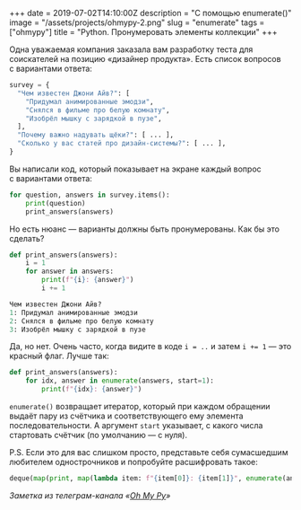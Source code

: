 +++
date = 2019-07-02T14:10:00Z
description = "С помощью enumerate()"
image = "/assets/projects/ohmypy-2.png"
slug = "enumerate"
tags = ["ohmypy"]
title = "Python. Пронумеровать элементы коллекции"
+++

Одна уважаемая компания заказала вам разработку теста для соискателей на позицию «дизайнер продукта». Есть список вопросов с вариантами ответа:

```python
survey = {
  "Чем известен Джони Айв?": [
    "Придумал анимированные эмодзи",
    "Снялся в фильме про белую комнату",
    "Изобрёл мышку с зарядкой в пузе",
  ],
  "Почему важно надувать щёки?": [ ... ],
  "Сколько у вас статей про дизайн-системы?": [ ... ],
}
```

Вы написали код, который показывает на экране каждый вопрос с вариантами ответа:

```python
for question, answers in survey.items():
    print(question)
    print_answers(answers)
```

Но есть нюанс — варианты должны быть пронумерованы. Как бы это сделать?

```python
def print_answers(answers):
    i = 1
    for answer in answers:
        print(f"{i}: {answer}")
        i += 1

Чем известен Джони Айв?
1: Придумал анимированные эмодзи
2: Снялся в фильме про белую комнату
3: Изобрёл мышку с зарядкой в пузе
```

Да, но нет. Очень часто, когда видите в коде `i = ..` и затем `i += 1` — это красный флаг. Лучше так:

```python
def print_answers(answers):
    for idx, answer in enumerate(answers, start=1):
        print(f"{idx}: {answer}")
```

`enumerate()` возвращает итератор, который при каждом обращении выдаёт пару из счётчика и соответствующего ему элемента последовательности. А аргумент `start` указывает, с какого числа стартовать счётчик (по умолчанию — с нуля).

P.S. Если это для вас слишком просто, представьте себя сумасшедшим любителем однострочников и попробуйте расшифровать такое:

```python
deque(map(print, map(lambda item: f"{item[0]}: {item[1]}", enumerate(answers, start=1))), maxlen=0)
```

<div class="row">
<div class="col-xs-12 col-sm-10 col-md-8"><p><em>Заметка из телеграм-канала <span class="nowrap"><i class="fas fa-kiwi-bird"></i> «<a href="http://ohmypy.ru">Oh My Py</a>»</span></em></p></div>
</div>
